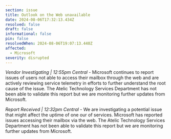 ```yaml
---
section: issue
title: Outlook on the Web unavailable
date: 2024-08-06T17:32:13.434Z
resolved: false
draft: false
informational: false
pin: false
resolvedWhen: 2024-08-06T19:07:13.440Z
affected:
  - Microsoft
severity: disrupted
---
```

*Vendor Investigating | 12:55pm Central* - Microsoft continues to report issues of users not able to access their mailbox through the web and are actively reviewing service telemetry in efforts to further understand the root cause of the issue. The Atelic Technology Services Department has not been able to validate this report but we are monitoring further updates from Microsoft.

*Report Received | 12:32pm Central* - We are investigating a potential issue that might affect the uptime of one our of services. Microsoft has reported issues accessing their mailbox via the web. The Atelic Technology Services Department has not been able to validate this report but we are monitoring further updates from Microsoft.